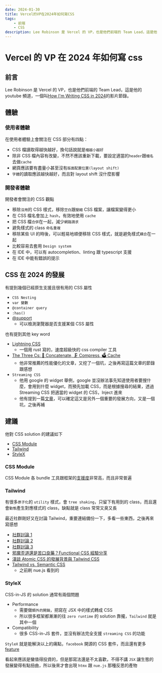 ```yaml
---
date: 2024-01-30
title: Vercel的VP在2024年如何寫CSS
tags:
    - 前端
    - CSS
description: Lee Robinson 是 Vercel 的 VP，也是他們前端的 Team Lead，這是他的 youtube 頻道，一個叫How I'm Writing CSS in 2024的影片節錄。
---
```


# Vercel 的 VP 在 2024 年如何寫 css

## 前言

Lee Robinson 是 Vercel 的 VP，也是他們前端的 Team Lead，這是他的 youtube 頻道，一個叫[How I'm Writing CSS in 2024](https://www.youtube.com/watch?v=erVWz4DmPAc)的影片節錄。

## 體驗

### 使用者體驗

在使用者體驗上會關注在 CSS 部分有四點：

-   CSS 檔讀取得越快越好，換句話說就是`檔越小越好`
-   除非 CSS 檔內容有改變，不然不應該重新下載，要設定適當的`header`跟`檔名`去做`cache`
-   網頁應該要有盡量小甚至沒有`版面配置位置(layout shift)`
-   `字體`的讀取應該越快越好，而且對 layout shift 沒什麼影響

### 開發者體驗

開發者會關注的 CSS 觀點

-   移除`沒用`的 CSS 樣式，移除`空白`跟`壓縮` CSS 檔案，讓檔案變得更小
-   在 CSS 檔名會加上 `hash`，有效地使用 `cache`
-   把 CSS 檔`合併`在一起，減少`網路請求`
-   避免樣式的 class `命名重複`
-   移除某些 UI 的時後，可以輕易地順便移除 CSS 樣式，就是避免樣式`耦合`在一起
-   比較容易去套用 `Design system`
-   在 IDE 中，可以有 autocompletion、linting 跟 typescript 支援
-   在 IDE 中能有錯誤的提示

## CSS 在 2024 的發展

有提到幾個已經原生支援且很有用的 CSS 屬性

-   `CSS Nesting`
-   `var 變數`
-   `@container query`
-   `:has()`
-   [@support](https://developer.mozilla.org/zh-CN/docs/Web/CSS/@supports)
    -   可以檢測瀏覽器是否支援某個 CSS 屬性

也有提到其他 key word

-   [Lightning CSS](https://lightningcss.dev/)
    -   一個用 rust 寫的，速度超級快的 css compiler 工具
-   [The Three Cs: 🤝 Concatenate, 🗜️ Compress, 🗳️ Cache](https://csswizardry.com/2023/10/the-three-c-concatenate-compress-cache/)
    -   他非常推薦的性能優化的文章，又挖了一個坑，之後再寫這篇文章的節錄跟感想
-   `Streaming CSS`
    -   他用 google 的 widget 舉例，google 並沒辦法事先知道使用者要搜什麼，會用到什麼 widget，而預先加載 CSS，而是根據搜尋的結果，透過 Streaming CSS 把適當的 widget 的 CSS，Inject 進來
    -   他有提到一篇[文章](https://github.com/reactwg/react-18/discussions/108)，可以確定這又是另外一個重要的發展方向，又是一個坑，之後再補

## 建議

他對 CSS solution 的建議如下

-   [CSS Module](https://github.com/css-modules/css-modules)
-   [Tailwind](https://tailwindcss.com/)
-   [StyleX](https://github.com/facebook/stylex)

### CSS Module

CSS Module 各 bundle 工具跟框架的[支援度](https://github.com/css-modules/css-modules/blob/master/docs/get-started.md)非常高，而且非常普遍

### Tailwind

有很多`原子化`的 `utility` 樣式，會 `tree shaking`，只留下有用到的 class，而且還會`動態`產生對應樣式的 class，缺點就是 class 常常又臭又長

最近社群剛好又在討論 Tailwind，重要連結備份一下，多看一些東西，之後再來寫感想

-   [社群討論 1](https://www.facebook.com/groups/f2e.tw/permalink/7007593742611264/)
-   [社群討論 2](https://www.facebook.com/groups/f2e.tw/permalink/5030120483691943/)
-   [社群討論 3](https://www.facebook.com/groups/f2e.tw/permalink/5013781041992554/)
-   [邪魔歪道還是苦口良藥？Functional CSS 經驗分享](https://blog.techbridge.cc/2019/01/26/functional-css)
-   [淺談 Atomic CSS 的發展背景與 Tailwind CSS](https://blog.huli.tw/2022/05/23/atomic-css-and-tailwind-css/)
-   [Tailwind vs. Semantic CSS](https://nuejs.org/blog/tailwind-vs-semantic-css/)
    -   之前刷 nue.js 看到的

### StyleX

CSS-in-JS 的 solution 通常有兩個問題

-   Performance
    -   需要做`額外的開銷`，把寫在 JSX 中的樣式轉成 CSS
    -   所以很多框架都漸漸的往 `zero runtime` 的 solution 靠攏，`Tailwind` 就是其中一個
-   Compatibility
    -   很多 CSS-in-JS 套件，並沒有辦法完全支援 `streaming CSS` 的功能

`StyleX` 就是能解決以上的痛點，`facebook` 開源的 CSS 套件，而且還有更多[feature](https://stylexjs.com/docs/learn/thinking-in-stylex/)

看起來應該是蠻值得投資的，但是那寫法還是不太喜歡，不得不講 `JSX` 讓生態的發展變得有點扭曲，所以後來才會出現 `htmx` 跟 `nue.js` 那種反思的產物

##

<Comment />
